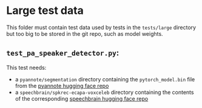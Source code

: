 # Large test data

This folder must contain test data used by tests in the `tests/large` directory
but too big to be stored in the git repo, such as model weights.

## `test_pa_speaker_detector.py`:
This test needs:
- a `pyannote/segmentation` directory containing the `pytorch_model.bin` file
from the [pyannote hugging face repo](https://huggingface.co/pyannote/segmentation)
- a `speechbrain/spkrec-ecapa-voxceleb` directory containing the contents of the corresponding
[speechbrain hugging face repo](https://huggingface.co/speechbrain/spkrec-ecapa-voxceleb)
